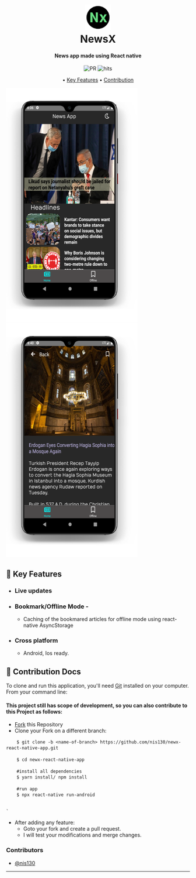 
<h1 align="center">
  <br>
  <img src="assets/fonts/images/logo_round.png" alt="NewsX" width="70">
  <br>
  NewsX
</h1>

<h4 align="center">News app made using React native</h4>
<p align="center">
    <img href="#how-to-use" src="https://img.shields.io/badge/PRs-welcome-brightgreen.svg?style=round-square"
         alt="PR">
    <img href="http://hits.dwyl.com/nis130/newsx-react-native-app" src="http://hits.dwyl.com/nis130/newsx-react-native-app.svg"
         alt="hits">
</p>

<p align="center">
  • <a href="#key-features">Key Features</a> •
  <a href="#how-to-use">Contribution</a>
</p>
<div align="center" style="display:inline;">
<img src="assets/fonts/images/screenshot1.png">
<img src="assets/fonts/images/screenshot2.png">
</div>



## 🎉 Key Features

* ### Live updates
* ### Bookmark/Offline Mode -
    - Caching of the bookmared articles for offline mode using react-native AsyncStorage
* ### Cross platform
  - Android, Ios ready.

## 📖 Contribution Docs

To clone and run this application, you'll need [Git](https://git-scm.com) installed on your computer. From your command line:
#### This project still has scope of development, so you can also contribute to this Project as follows:
* [Fork](https://github.com/nis130/newx-react-native-app) this Repository
* Clone your Fork on a different branch:
```
	$ git clone -b <name-of-branch> https://github.com/nis130/newx-react-native-app.git
	
	$ cd newx-react-native-app
	
	#install all dependencies
	$ yarn install/ npm install
	
	#run app
	$ npx react-native run-android
	
```
	
	`
* After adding any feature:
	* Goto your fork and create a pull request.
	* I will test your modifications and merge changes.

### Contributors

- [@nis130](https://github.com/nis130)
---
